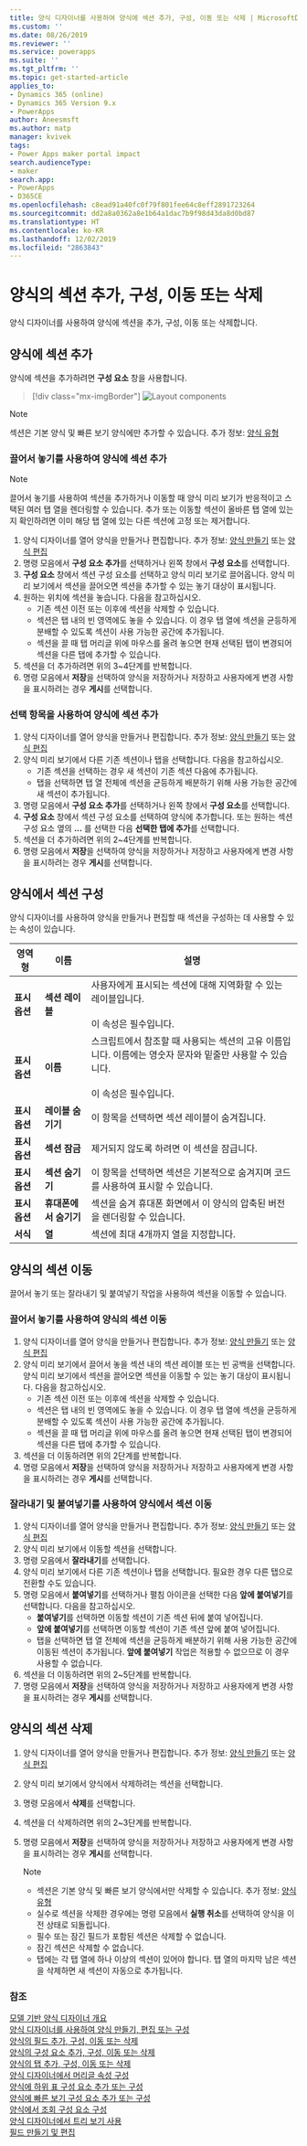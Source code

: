```yaml
---
title: 양식 디자이너를 사용하여 양식에 섹션 추가, 구성, 이동 또는 삭제 | MicrosoftDocs
ms.custom: ''
ms.date: 08/26/2019
ms.reviewer: ''
ms.service: powerapps
ms.suite: ''
ms.tgt_pltfrm: ''
ms.topic: get-started-article
applies_to:
- Dynamics 365 (online)
- Dynamics 365 Version 9.x
- PowerApps
author: Aneesmsft
ms.author: matp
manager: kvivek
tags:
- Power Apps maker portal impact
search.audienceType:
- maker
search.app:
- PowerApps
- D365CE
ms.openlocfilehash: c8ead91a40fc0f79f801fee64c8eff2891723264
ms.sourcegitcommit: dd2a8a0362a8e1b64a1dac7b9f98d43da8d0bd87
ms.translationtype: HT
ms.contentlocale: ko-KR
ms.lasthandoff: 12/02/2019
ms.locfileid: "2863843"
---
```

# <a name="add-configure-move-or-delete-sections-on-a-form"></a>양식의 섹션 추가, 구성, 이동 또는 삭제 
양식 디자이너를 사용하여 양식에 섹션을 추가, 구성, 이동 또는 삭제합니다. 

## <a name="add-sections-to-a-form"></a>양식에 섹션 추가
양식에 섹션을 추가하려면 **구성 요소** 창을 사용합니다. 

> [!div class="mx-imgBorder"] 
> ![](media/FormDesignerComponentsLayout.png "Layout components")

  > [!NOTE]
  >   섹션은 기본 양식 및 빠른 보기 양식에만 추가할 수 있습니다. 추가 정보: [양식 유형](types-forms.md)

### <a name="add-sections-to-a-form-using-drag-and-drop"></a>끌어서 놓기를 사용하여 양식에 섹션 추가
> [!NOTE]
> 끌어서 놓기를 사용하여 섹션을 추가하거나 이동할 때 양식 미리 보기가 반응적이고 스택된 여러 탭 열을 렌더링할 수 있습니다. 추가 또는 이동할 섹션이 올바른 탭 열에 있는지 확인하려면 이미 해당 탭 열에 있는 다른 섹션에 고정 또는 제거합니다.
1. 양식 디자이너를 열어 양식을 만들거나 편집합니다. 추가 정보: [양식 만들기](create-and-edit-forms.md#create-a-form) 또는 [양식 편집](create-and-edit-forms.md#edit-a-form)
2. 명령 모음에서 **구성 요소 추가**를 선택하거나 왼쪽 창에서 **구성 요소**를 선택합니다. 
3. **구성 요소** 창에서 섹션 구성 요소를 선택하고 양식 미리 보기로 끌어옵니다. 양식 미리 보기에서 섹션을 끌어오면 섹션을 추가할 수 있는 놓기 대상이 표시됩니다. 
4. 원하는 위치에 섹션을 놓습니다. 다음을 참고하십시오. 
    - 기존 섹션 이전 또는 이후에 섹션을 삭제할 수 있습니다.
    - 섹션은 탭 내의 빈 영역에도 놓을 수 있습니다. 이 경우 탭 열에 섹션을 균등하게 분배할 수 있도록 섹션이 사용 가능한 공간에 추가됩니다.
    - 섹션을 끌 때 탭 머리글 위에 마우스를 올려 놓으면 현재 선택된 탭이 변경되어 섹션을 다른 탭에 추가할 수 있습니다.   
5. 섹션을 더 추가하려면 위의 3~4단계를 반복합니다.
6. 명령 모음에서 **저장**을 선택하여 양식을 저장하거나 저장하고 사용자에게 변경 사항을 표시하려는 경우 **게시**를 선택합니다. 

### <a name="add-sections-to-a-form-using-selection"></a>선택 항목을 사용하여 양식에 섹션 추가 
1. 양식 디자이너를 열어 양식을 만들거나 편집합니다. 추가 정보: [양식 만들기](create-and-edit-forms.md#create-a-form) 또는 [양식 편집](create-and-edit-forms.md#edit-a-form)
2. 양식 미리 보기에서 다른 기존 섹션이나 탭을 선택합니다. 다음을 참고하십시오.
    - 기존 섹션을 선택하는 경우 새 섹션이 기존 섹션 다음에 추가됩니다. 
    - 탭을 선택하면 탭 열 전체에 섹션을 균등하게 배분하기 위해 사용 가능한 공간에 새 섹션이 추가됩니다. 
3. 명령 모음에서 **구성 요소 추가**를 선택하거나 왼쪽 창에서 **구성 요소**를 선택합니다.  
4. **구성 요소** 창에서 섹션 구성 요소를 선택하여 양식에 추가합니다. 또는 원하는 섹션 구성 요소 옆의 **...** 를 선택한 다음 **선택한 탭에 추가**를 선택합니다. 
5. 섹션을 더 추가하려면 위의 2~4단계를 반복합니다.
6. 명령 모음에서 **저장**을 선택하여 양식을 저장하거나 저장하고 사용자에게 변경 사항을 표시하려는 경우 **게시**를 선택합니다. 

## <a name="configure-sections-on-a-form"></a>양식에서 섹션 구성
양식 디자이너를 사용하여 양식을 만들거나 편집할 때 섹션을 구성하는 데 사용할 수 있는 속성이 있습니다.

|영역형   |이름  |설명  |
|---------|---------|---------|
|**표시 옵션** | **섹션 레이블**    | 사용자에게 표시되는 섹션에 대해 지역화할 수 있는 레이블입니다. <br /><br />이 속성은 필수입니다.      |
|**표시 옵션** | **이름** | 스크립트에서 참조할 때 사용되는 섹션의 고유 이름입니다. 이름에는 영숫자 문자와 밑줄만 사용할 수 있습니다. <br /><br />이 속성은 필수입니다. |
|**표시 옵션** | **레이블 숨기기** |  이 항목을 선택하면 섹션 레이블이 숨겨집니다. |
|**표시 옵션** | **섹션 잠금** | 제거되지 않도록 하려면 이 섹션을 잠급니다. |
|**표시 옵션** | **섹션 숨기기** | 이 항목을 선택하면 섹션은 기본적으로 숨겨지며 코드를 사용하여 표시할 수 있습니다. |
|**표시 옵션** | **휴대폰에서 숨기기** |  섹션을 숨겨 휴대폰 화면에서 이 양식의 압축된 버전을 렌더링할 수 있습니다. |
|**서식** |  **열** |  섹션에 최대 4개까지 열을 지정합니다. |

## <a name="move-sections-on-a-form"></a>양식의 섹션 이동
끌어서 놓기 또는 잘라내기 및 붙여넣기 작업을 사용하여 섹션을 이동할 수 있습니다. 

### <a name="move-sections-on-a-form-using-drag-and-drop"></a>끌어서 놓기를 사용하여 양식의 섹션 이동
1. 양식 디자이너를 열어 양식을 만들거나 편집합니다. 추가 정보: [양식 만들기](create-and-edit-forms.md#create-a-form) 또는 [양식 편집](create-and-edit-forms.md#edit-a-form)
2. 양식 미리 보기에서 끌어서 놓을 섹션 내의 섹션 레이블 또는 빈 공백을 선택합니다. 양식 미리 보기에서 섹션을 끌어오면 섹션을 이동할 수 있는 놓기 대상이 표시됩니다. 
   다음을 참고하십시오. 
    - 기존 섹션 이전 또는 이후에 섹션을 삭제할 수 있습니다.
    - 섹션은 탭 내의 빈 영역에도 놓을 수 있습니다. 이 경우 탭 열에 섹션을 균등하게 분배할 수 있도록 섹션이 사용 가능한 공간에 추가됩니다.
    - 섹션을 끌 때 탭 머리글 위에 마우스를 올려 놓으면 현재 선택된 탭이 변경되어 섹션을 다른 탭에 추가할 수 있습니다.   
3. 섹션을 더 이동하려면 위의 2단계를 반복합니다.
5. 명령 모음에서 **저장**을 선택하여 양식을 저장하거나 저장하고 사용자에게 변경 사항을 표시하려는 경우 **게시**를 선택합니다. 

### <a name="move-sections-on-a-form-using-cut-and-paste"></a>잘라내기 및 붙여넣기를 사용하여 양식에서 섹션 이동
1. 양식 디자이너를 열어 양식을 만들거나 편집합니다. 추가 정보: [양식 만들기](create-and-edit-forms.md#create-a-form) 또는 [양식 편집](create-and-edit-forms.md#edit-a-form)
2. 양식 미리 보기에서 이동할 섹션을 선택합니다.
3. 명령 모음에서 **잘라내기**를 선택합니다.
4. 양식 미리 보기에서 다른 기존 섹션이나 탭을 선택합니다. 필요한 경우 다른 탭으로 전환할 수도 있습니다.
5. 명령 모음에서 **붙여넣기**를 선택하거나 펼침 아이콘을 선택한 다음 **앞에 붙여넣기**를 선택합니다.      다음을 참고하십시오. 
    - **붙여넣기**를 선택하면 이동할 섹션이 기존 섹션 뒤에 붙여 넣어집니다. 
    - **앞에 붙여넣기**를 선택하면 이동할 섹션이 기존 섹션 앞에 붙여 넣어집니다.
    - 탭을 선택하면 탭 열 전체에 섹션을 균등하게 배분하기 위해 사용 가능한 공간에 이동된 섹션이 추가됩니다. **앞에 붙여넣기** 작업은 적용할 수 없으므로 이 경우 사용할 수 없습니다.
6. 섹션을 더 이동하려면 위의 2~5단계를 반복합니다.
7. 명령 모음에서 **저장**을 선택하여 양식을 저장하거나 저장하고 사용자에게 변경 사항을 표시하려는 경우 **게시**를 선택합니다. 

## <a name="delete-sections-on-a-form"></a>양식의 섹션 삭제
1. 양식 디자이너를 열어 양식을 만들거나 편집합니다. 추가 정보: [양식 만들기](create-and-edit-forms.md#create-a-form) 또는 [양식 편집](create-and-edit-forms.md#edit-a-form)
2. 양식 미리 보기에서 양식에서 삭제하려는 섹션을 선택합니다. 
3. 명령 모음에서 **삭제**를 선택합니다.
4. 섹션을 더 삭제하려면 위의 2~3단계를 반복합니다.
4. 명령 모음에서 **저장**을 선택하여 양식을 저장하거나 저장하고 사용자에게 변경 사항을 표시하려는 경우 **게시**를 선택합니다. 

    > [!NOTE]
    >   - 섹션은 기본 양식 및 빠른 보기 양식에서만 삭제할 수 있습니다. 추가 정보: [양식 유형](types-forms.md)
    >   - 실수로 섹션을 삭제한 경우에는 명령 모음에서 **실행 취소**를 선택하여 양식을 이전 상태로 되돌립니다. 
    >   - 필수 또는 잠긴 필드가 포함된 섹션은 삭제할 수 없습니다. 
    >   - 잠긴 섹션은 삭제할 수 없습니다. 
    >   - 탭에는 각 탭 열에 하나 이상의 섹션이 있어야 합니다. 탭 열의 마지막 남은 섹션을 삭제하면 새 섹션이 자동으로 추가됩니다. 

### <a name="see-also"></a>참조
[모델 기반 양식 디자이너 개요](form-designer-overview.md)  
[양식 디자이너를 사용하여 양식 만들기, 편집 또는 구성](create-and-edit-forms.md)  
[양식의 필드 추가, 구성, 이동 또는 삭제](add-move-or-delete-fields-on-form.md)  
[양식의 구성 요소 추가, 구성, 이동 또는 삭제](add-move-configure-or-delete-components-on-form.md)  
[양식의 탭 추가, 구성, 이동 또는 삭제](add-move-or-delete-tabs-on-form.md)  
[양식 디자이너에서 머리글 속성 구성](form-designer-header-properties.md)  
[양식에 하위 표 구성 요소 추가 또는 구성](form-designer-add-configure-subgrid.md)  
[양식에 빠른 보기 구성 요소 추가 또는 구성](form-designer-add-configure-quickview.md)  
[양식에서 조회 구성 요소 구성](form-designer-add-configure-lookup.md)  
[양식 디자이너에서 트리 보기 사용](using-tree-view-on-form.md)  
[필드 만들기 및 편집](../common-data-service/create-edit-field-portal.md)  
